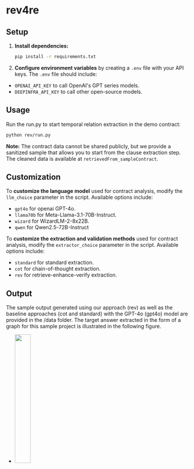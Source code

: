 # rev4re


## Setup

1. **Install dependencies:**
   ```sh
   pip install -r requirements.txt
   ```
2. **Configure environment variables** by creating a `.env` file with your API keys.
   The `.env` file should include:
- `OPENAI_API_KEY` to call OpenAI's GPT series models.
- `DEEPINFRA_API_KEY` to call other open-source models.


## Usage
Run the run.py to start temporal relation extraction in the demo contract:
```sh
python rev/run.py
```
**Note:** The contract data cannot be shared publicly, but we provide a sanitized sample that allows you to start from the clause extraction step. The cleaned data is available at `retrievedFrom_sampleContract`.


## Customization
To **customize the language model** used for contract analysis, modify the `llm_choice` parameter in the script. Available options include:
- `gpt4o` for openai GPT-4o.
- `llama70b` for Meta-Llama-3.1-70B-Instruct.
- `wizard` for WizardLM-2-8x22B.
- `qwen` for Qwen2.5-72B-Instruct

To **customize the extraction and validation methods** used for contract analysis, modify the `extractor_choice` parameter in the script. Available options include:
- `standard` for standard extraction.
- `cot` for chain-of-thought extraction.
- `rev` for retrieve-enhance-verify extraction.

## Output
The sample output generated using our approach (rev) as well as the baseline approaches (cot and standard) with the GPT-4o (gpt4o) model are provided in the /data folder. The target answer extracted in the form of a graph for this sample project is illustrated in the following figure.
- <img src="https://github.com/user-attachments/assets/56d920db-3446-4860-8eb5-1683426da5f9" width="30%" />


